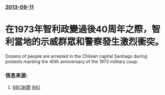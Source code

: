 ### [2013-09-11](/news/2013/09/11/index.md)

##### 
#  在1973年智利政變過後40周年之際，智利當地的示威群眾和警察發生激烈衝突。

Dozens of people are arrested in the Chilean capital Santiago during protests marking the 40th anniversary of the 1973 military coup.


### 信息来源:

1. [BBC新聞](http://www.bbc.co.uk/news/world-latin-america-24049850) [IMG](https://ichef.bbci.co.uk/news/1024/media/images/69784000/jpg/_69784589_molotov.jpg)
